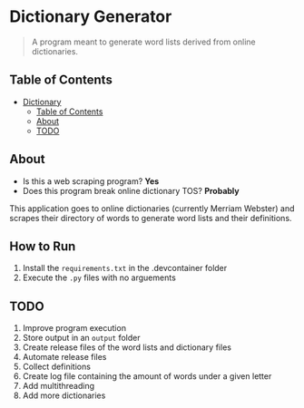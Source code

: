 # Dictionary Generator

> A program meant to generate word lists derived from online dictionaries.

## Table of Contents

- [Dictionary](#dictionary)
  - [Table of Contents](#table-of-contents)
  - [About](#about)
  - [TODO](#todo)

## About

- Is this a web scraping program? **Yes**
- Does this program break online dictionary TOS? **Probably**

This application goes to online dictionaries (currently Merriam Webster) and scrapes their directory of words to generate word lists and their definitions.

## How to Run

1. Install the `requirements.txt` in the .devcontainer folder
2. Execute the `.py` files with no arguements

## TODO

1. Improve program execution
2. Store output in an `output` folder
3. Create release files of the word lists and dictionary files
4. Automate release files
5. Collect definitions
6. Create log file containing the amount of words under a given letter
7. Add multithreading
8. Add more dictionaries

